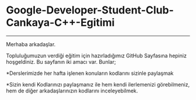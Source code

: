 # Google-Developer-Student-Club-Cankaya-C++-Egitimi
***
Merhaba arkadaşlar.

Topluluğumuzun verdiği eğitim için hazırladığımız GitHub Sayfasına hepiniz hoşgeldiniz. Bu sayfanın iki amacı var. Bunlar;

*Derslerimizde her hafta işlenen konuların kodlarını sizinle paylaşmak

*Sizin kendi Kodlarınızı paylaşmanız ile hem kendi  ilerlemenizi görebilmeniz, hem de diğer arkadaşlarınızın kodlarını inceleyebilmek.


